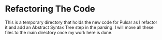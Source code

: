 # Refactoring The Code

This is a temporary directory that holds the new code for Pulsar as I refactor it and add an Abstract Syntax Tree step in the parsing. I will move all these files to the main directory once my work here is done.